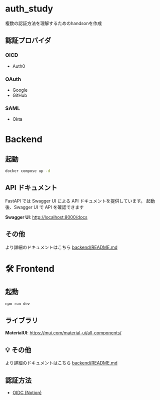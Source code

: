 # auth_study

複数の認証方法を理解するためのhandsonを作成

## 認証プロバイダ

### OICD
- Auth0


### OAuth
- Google
- GitHub

### SAML
- Okta


# Backend
## 起動
```bash
docker compose up -d
```

## API ドキュメント
FastAPI では Swagger UI による API ドキュメントを提供しています。
起動後、Swagger UI で API を確認できます

**Swagger UI**: [http://localhost:8000/docs](http://localhost:8000/docs)

## その他

より詳細のドキュメントはこちら [backend/README.md](../backend/README.md)

# 🛠 Frontend

## 起動
```bash
npm run dev
```

## ライブラリ

**MaterialUI**: https://mui.com/material-ui/all-components/

## 💡 その他

より詳細のドキュメントはこちら [backend/README.md](../frontend/README.md)


## 認証方法
* [OIDC (Notion)](https://zesty-address-ae0.notion.site/OIDC-1b47d2e4bbf88006a111e360577911e3?pvs=4)